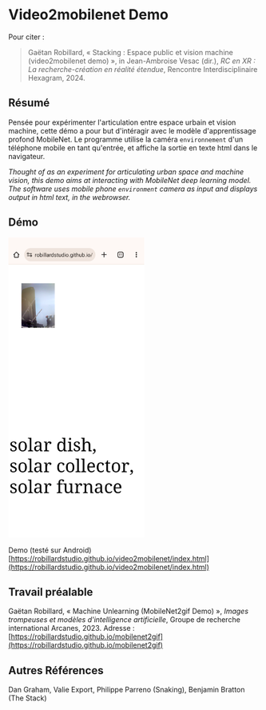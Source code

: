 # Video2mobilenet Demo

<!-- image -->

Pour citer :

> Gaëtan Robillard, « Stacking : Espace public et vision machine (video2mobilenet demo) », in Jean-Ambroise Vesac (dir.), *RC en XR : La recherche-création en réalité étendue*, Rencontre Interdisciplinaire Hexagram, 2024.

## Résumé

Pensée pour expérimenter l'articulation entre espace urbain et vision machine, cette démo a pour but d'intéragir avec le modèle d'apprentissage profond MobileNet. Le programme utilise la caméra `environnement` d'un téléphone mobile en tant qu'entrée, et affiche la sortie en texte html dans le navigateur.

*Thought of as an experiment for articulating urban space and machine vision, this demo aims at interacting with MobileNet deep learning model. The software uses mobile phone `environment` camera as input and displays output in html text, in the webrowser.*

## Démo

<img src="medias/screenshot_1.png" height="600">

Demo (testé sur Android) [https://robillardstudio.github.io/video2mobilenet/index.html](https://robillardstudio.github.io/video2mobilenet/index.html)

## Travail préalable

Gaëtan Robillard, « Machine Unlearning (MobileNet2gif Demo) », *Images trompeuses et modèles d'intelligence artificielle*, Groupe de recherche international Arcanes, 2023. Adresse : [https://robillardstudio.github.io/mobilenet2gif](https://robillardstudio.github.io/mobilenet2gif)

## Autres Références

Dan Graham, Valie Export, Philippe Parreno (Snaking), Benjamin Bratton (The Stack)